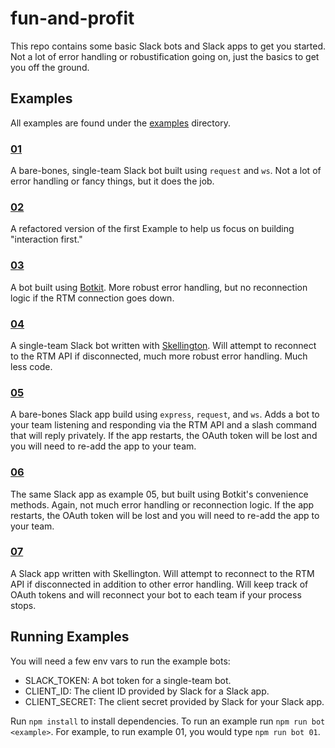 # fun-and-profit

This repo contains some basic Slack bots and Slack apps to get you started. Not a lot of error handling or robustification
going on, just the basics to get you off the ground.

## Examples

All examples are found under the [examples](examples/) directory.

### [01](examples/01)

A bare-bones, single-team Slack bot built using `request` and `ws`. Not a lot of error handling or fancy things, but it does the job.

### [02](examples/02)

A refactored version of the first Example to help us focus on building "interaction first."

### [03](examples/03)

A bot built using [Botkit](https://github.com/howdyai/botkit). More robust error handling, but no reconnection logic if the RTM connection goes down.

### [04](examples/04)

A single-team Slack bot written with [Skellington](https://github.com/colestrode/skellington). Will attempt to reconnect to the RTM API if disconnected, much more
robust error handling. Much less code.

### [05](examples/05)

A bare-bones Slack app build using `express`, `request`, and `ws`. Adds a bot to your team listening and responding
via the RTM API and a slash command that will reply privately. If the app restarts, the OAuth token will be lost and 
you will need to re-add the app to your team.

### [06](examples/06)

The same Slack app as example 05, but built using Botkit's convenience methods. Again, not much error handling or reconnection
logic. If the app restarts, the OAuth token will be lost and you will need to re-add the app to your team.

### [07](examples/07)

A Slack app written with Skellington. Will attempt to reconnect to the RTM API if disconnected in addition to other error
handling. Will keep track of OAuth tokens and will reconnect your bot to each team if your process stops.

## Running Examples

You will need a few env vars to run the example bots:
 - SLACK_TOKEN: A bot token for a single-team bot.
 - CLIENT_ID: The client ID provided by Slack for a Slack app.
 - CLIENT_SECRET: The client secret provided by Slack for your Slack app.

Run `npm install` to install dependencies. To run an example run `npm run bot <example>`. For example, to run example 01, 
you would type `npm run bot 01`.

